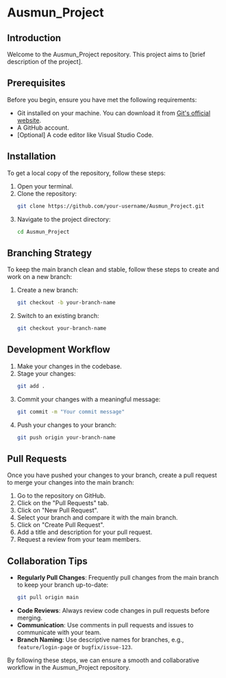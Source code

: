 # Ausmun_Project

## Introduction
Welcome to the Ausmun_Project repository. This project aims to [brief description of the project].

## Prerequisites
Before you begin, ensure you have met the following requirements:
- Git installed on your machine. You can download it from [Git's official website](https://git-scm.com/).
- A GitHub account.
- [Optional] A code editor like Visual Studio Code.

## Installation
To get a local copy of the repository, follow these steps:

1. Open your terminal.
2. Clone the repository:
	```sh
	git clone https://github.com/your-username/Ausmun_Project.git
	```
3. Navigate to the project directory:
	```sh
	cd Ausmun_Project
	```

## Branching Strategy
To keep the main branch clean and stable, follow these steps to create and work on a new branch:

1. Create a new branch:
	```sh
	git checkout -b your-branch-name
	```
2. Switch to an existing branch:
	```sh
	git checkout your-branch-name
	```

## Development Workflow
1. Make your changes in the codebase.
2. Stage your changes:
	```sh
	git add .
	```
3. Commit your changes with a meaningful message:
	```sh
	git commit -m "Your commit message"
	```
4. Push your changes to your branch:
	```sh
	git push origin your-branch-name
	```

## Pull Requests
Once you have pushed your changes to your branch, create a pull request to merge your changes into the main branch:

1. Go to the repository on GitHub.
2. Click on the "Pull Requests" tab.
3. Click on "New Pull Request".
4. Select your branch and compare it with the main branch.
5. Click on "Create Pull Request".
6. Add a title and description for your pull request.
7. Request a review from your team members.

## Collaboration Tips
- **Regularly Pull Changes**: Frequently pull changes from the main branch to keep your branch up-to-date:
	```sh
	git pull origin main
	```
- **Code Reviews**: Always review code changes in pull requests before merging.
- **Communication**: Use comments in pull requests and issues to communicate with your team.
- **Branch Naming**: Use descriptive names for branches, e.g., `feature/login-page` or `bugfix/issue-123`.

By following these steps, we can ensure a smooth and collaborative workflow in the Ausmun_Project repository.